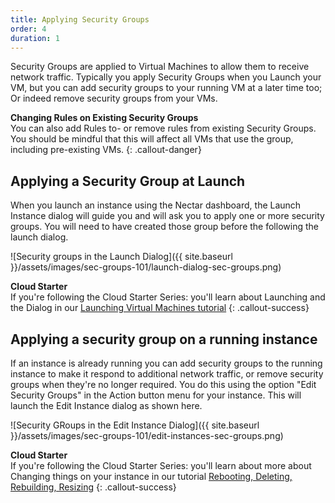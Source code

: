 ```yaml
---
title: Applying Security Groups
order: 4
duration: 1
---
```


Security Groups are applied to Virtual Machines to allow them to receive network traffic. Typically you apply Security Groups when you Launch your VM, but you can add security groups to your running VM at a later time too; Or indeed remove security groups from your VMs.

**Changing Rules on Existing Security Groups**<br/>
You can also add Rules to- or remove rules from existing Security Groups. You should be mindful that this will affect all VMs that use the group, including pre-existing VMs. 
{: .callout-danger}

## Applying a Security Group at Launch

When you launch an instance using the Nectar dashboard, the Launch Instance dialog will guide you and will ask you to apply one or more security groups. You will need to have created those group before the following the launch dialog. 

![Security groups in the Launch Dialog]({{ site.baseurl }}/assets/images/sec-groups-101/launch-dialog-sec-groups.png)

**Cloud Starter**<br/>
If you're following the Cloud Starter Series: you'll learn about Launching and the Dialog in our [Launching Virtual Machines tutorial](/launching-virtual-machines/)
{: .callout-success}


## Applying a security group on a running instance

If an instance is already running you can add security groups to the running instance to make it respond to additional network traffic, or remove security groups when they're no longer required. You do this using the  option "Edit Security Groups" in the Action button menu for your instance. This will launch the Edit Instance dialog as shown here. 

![Security GRoups in the Edit Instance Dialog]({{ site.baseurl }}/assets/images/sec-groups-101/edit-instances-sec-groups.png)

**Cloud Starter**<br/>
If you're following the Cloud Starter Series: you'll learn about more about Changing things on your instance in our tutorial [Rebooting, Deleting, Rebuilding, Resizing](/changing-instances/)
{: .callout-success}